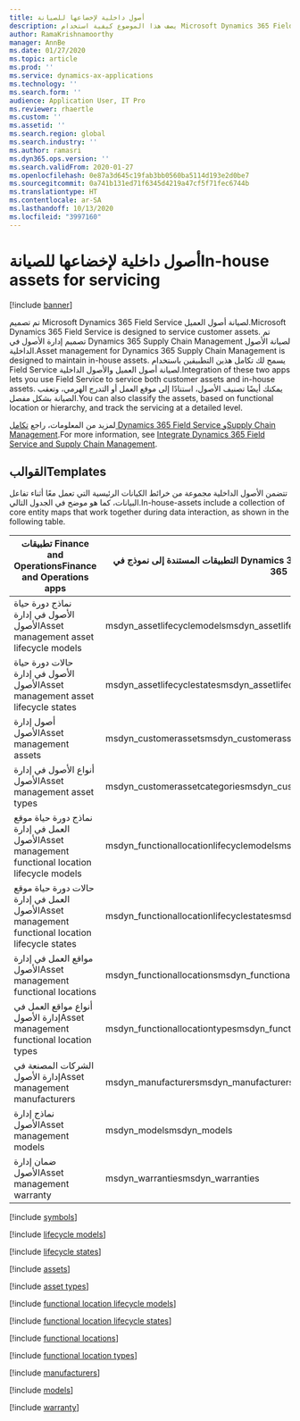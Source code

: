 ```yaml
---
title: أصول داخلية لإخضاعها للصيانة
description: يصف هذا الموضوع كيفية استخدام Microsoft Dynamics 365 Field Service لمعالجة أصول العميل والأصول الداخلية.
author: RamaKrishnamoorthy
manager: AnnBe
ms.date: 01/27/2020
ms.topic: article
ms.prod: ''
ms.service: dynamics-ax-applications
ms.technology: ''
ms.search.form: ''
audience: Application User, IT Pro
ms.reviewer: rhaertle
ms.custom: ''
ms.assetid: ''
ms.search.region: global
ms.search.industry: ''
ms.author: ramasri
ms.dyn365.ops.version: ''
ms.search.validFrom: 2020-01-27
ms.openlocfilehash: 0e87a3d645c19fab3bb0560ba5114d193e2d0be7
ms.sourcegitcommit: 0a741b131ed71f6345d4219a47cf5f71fec6744b
ms.translationtype: HT
ms.contentlocale: ar-SA
ms.lasthandoff: 10/13/2020
ms.locfileid: "3997160"
---
```

# <a name="in-house-assets-for-servicing"></a><span data-ttu-id="74863-103">أصول داخلية لإخضاعها للصيانة</span><span class="sxs-lookup"><span data-stu-id="74863-103">In-house assets for servicing</span></span>

[!include [banner](../../includes/banner.md)]



<span data-ttu-id="74863-104">تم تصميم Microsoft Dynamics 365 Field Service لصيانة أصول العميل.</span><span class="sxs-lookup"><span data-stu-id="74863-104">Microsoft Dynamics 365 Field Service is designed to service customer assets.</span></span> <span data-ttu-id="74863-105">تم تصميم إدارة الأصول في Dynamics 365 Supply Chain Management لصيانة الأصول الداخلية.</span><span class="sxs-lookup"><span data-stu-id="74863-105">Asset management for Dynamics 365 Supply Chain Management is designed to maintain in-house assets.</span></span> <span data-ttu-id="74863-106">يسمح لك تكامل هذين التطبيقين باستخدام Field Service لصيانة أصول العميل والأصول الداخلية.</span><span class="sxs-lookup"><span data-stu-id="74863-106">Integration of these two apps lets you use Field Service to service both customer assets and in-house assets.</span></span> <span data-ttu-id="74863-107">يمكنك أيضًا تصنيف الأصول، استنادًا إلى موقع العمل أو التدرج الهرمي، وتعقب الصيانة بشكل مفصل.</span><span class="sxs-lookup"><span data-stu-id="74863-107">You can also classify the assets, based on functional location or hierarchy, and track the servicing at a detailed level.</span></span>

<span data-ttu-id="74863-108">لمزيد من المعلومات، راجع [تكامل Dynamics 365 Field Service وSupply Chain Management](https://docs.microsoft.com/dynamics365/field-service/supply-chain-field-service-integration).</span><span class="sxs-lookup"><span data-stu-id="74863-108">For more information, see [Integrate Dynamics 365 Field Service and Supply Chain Management](https://docs.microsoft.com/dynamics365/field-service/supply-chain-field-service-integration).</span></span>

## <a name="templates"></a><span data-ttu-id="74863-109">القوالب</span><span class="sxs-lookup"><span data-stu-id="74863-109">Templates</span></span>

<span data-ttu-id="74863-110">تتضمن الأصول الداخلية مجموعة من خرائط الكيانات الرئيسية التي تعمل معًا أثناء تفاعل البيانات، كما هو موضح في الجدول التالي.</span><span class="sxs-lookup"><span data-stu-id="74863-110">In-house-assets include a collection of core entity maps that work together during data interaction, as shown in the following table.</span></span>

| <span data-ttu-id="74863-111">تطبيقات Finance and Operations</span><span class="sxs-lookup"><span data-stu-id="74863-111">Finance and Operations apps</span></span> | <span data-ttu-id="74863-112">التطبيقات المستندة إلى نموذج في Dynamics 365</span><span class="sxs-lookup"><span data-stu-id="74863-112">Model-driven apps in Dynamics 365</span></span> | <span data-ttu-id="74863-113">‏‏الوصف</span><span class="sxs-lookup"><span data-stu-id="74863-113">Description</span></span> |
|-----------------------------|-----------------------------------|-------------|
| <span data-ttu-id="74863-114">نماذج دورة حياة الأصول في إدارة الأصول</span><span class="sxs-lookup"><span data-stu-id="74863-114">Asset management asset lifecycle models</span></span> | <span data-ttu-id="74863-115">msdyn\_assetlifecyclemodels</span><span class="sxs-lookup"><span data-stu-id="74863-115">msdyn\_assetlifecyclemodels</span></span> | |
| <span data-ttu-id="74863-116">حالات دورة حياة الأصول في إدارة الأصول</span><span class="sxs-lookup"><span data-stu-id="74863-116">Asset management asset lifecycle states</span></span> | <span data-ttu-id="74863-117">msdyn\_assetlifecyclestates</span><span class="sxs-lookup"><span data-stu-id="74863-117">msdyn\_assetlifecyclestates</span></span> | |
| <span data-ttu-id="74863-118">أصول إدارة الأصول</span><span class="sxs-lookup"><span data-stu-id="74863-118">Asset management assets</span></span> | <span data-ttu-id="74863-119">msdyn\_customerassets</span><span class="sxs-lookup"><span data-stu-id="74863-119">msdyn\_customerassets</span></span> | |
| <span data-ttu-id="74863-120">أنواع الأصول في إدارة الأصول</span><span class="sxs-lookup"><span data-stu-id="74863-120">Asset management asset types</span></span> | <span data-ttu-id="74863-121">msdyn\_customerassetcategories</span><span class="sxs-lookup"><span data-stu-id="74863-121">msdyn\_customerassetcategories</span></span> | |
| <span data-ttu-id="74863-122">نماذج دورة حياة موقع العمل في إدارة الأصول</span><span class="sxs-lookup"><span data-stu-id="74863-122">Asset management functional location lifecycle models</span></span> | <span data-ttu-id="74863-123">msdyn\_functionallocationlifecyclemodels</span><span class="sxs-lookup"><span data-stu-id="74863-123">msdyn\_functionallocationlifecyclemodels</span></span> | |
| <span data-ttu-id="74863-124">حالات دورة حياة موقع العمل في إدارة الأصول</span><span class="sxs-lookup"><span data-stu-id="74863-124">Asset management functional location lifecycle states</span></span> | <span data-ttu-id="74863-125">msdyn\_functionallocationlifecyclestates</span><span class="sxs-lookup"><span data-stu-id="74863-125">msdyn\_functionallocationlifecyclestates</span></span> | |
| <span data-ttu-id="74863-126">مواقع العمل في إدارة الأصول</span><span class="sxs-lookup"><span data-stu-id="74863-126">Asset management functional locations</span></span> | <span data-ttu-id="74863-127">msdyn\_functionallocations</span><span class="sxs-lookup"><span data-stu-id="74863-127">msdyn\_functionallocations</span></span> | |
| <span data-ttu-id="74863-128">أنواع مواقع العمل في إدارة الأصول</span><span class="sxs-lookup"><span data-stu-id="74863-128">Asset management functional location types</span></span> | <span data-ttu-id="74863-129">msdyn\_functionallocationtypes</span><span class="sxs-lookup"><span data-stu-id="74863-129">msdyn\_functionallocationtypes</span></span> | |
| <span data-ttu-id="74863-130">الشركات المصنعة في إدارة الأصول</span><span class="sxs-lookup"><span data-stu-id="74863-130">Asset management manufacturers</span></span> | <span data-ttu-id="74863-131">msdyn\_manufacturers</span><span class="sxs-lookup"><span data-stu-id="74863-131">msdyn\_manufacturers</span></span> | |
| <span data-ttu-id="74863-132">نماذج إدارة الأصول</span><span class="sxs-lookup"><span data-stu-id="74863-132">Asset management models</span></span> | <span data-ttu-id="74863-133">msdyn\_models</span><span class="sxs-lookup"><span data-stu-id="74863-133">msdyn\_models</span></span> | |
| <span data-ttu-id="74863-134">ضمان إدارة الأصول</span><span class="sxs-lookup"><span data-stu-id="74863-134">Asset management warranty</span></span> | <span data-ttu-id="74863-135">msdyn\_warranties</span><span class="sxs-lookup"><span data-stu-id="74863-135">msdyn\_warranties</span></span> | |

[!include [symbols](../../includes/dual-write-symbols.md)]

[!include [lifecycle models](includes/AssetManagementAssetLifecycleModels-msdyn-assetlifecyclemodels.md)]

[!include [lifecycle states](includes/AssetManagementAssetLifecycleStates-msdyn-assetlifecyclestates.md)]

[!include [assets](includes/AssetManagementAssets-msdyn-customerassets.md)]

[!include [asset types](includes/AssetManagementAssetTypes-msdyn-customerassetcategories.md)]

[!include [functional location lifecycle models](includes/AssetManagementFunctionalLocationLifecycleModels-msdyn-functionallocationlifecyclemodels.md)]

[!include [functional location lifecycle states](includes/AssetManagementFunctionalLocationLifecycleStates-msdyn-functionallocationlifecyclestates.md)]

[!include [functional locations](includes/AssetManagementFunctionalLocations-msdyn-functionallocations.md)]

[!include [functional location types](includes/AssetManagementFunctionalLocationTypes-msdyn-functionallocationtypes.md)]

[!include [manufacturers](includes/AssetManagementManufacturers-msdyn-manufacturers.md)]

[!include [models](includes/AssetManagementModels-msdyn-models.md)]

[!include [warranty](includes/AssetManagementWarranty-msdyn-warranties.md)]
